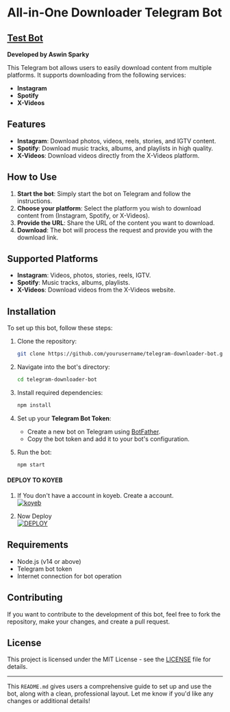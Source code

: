 # All-in-One Downloader Telegram Bot
## [Test Bot](https://t.me/XDLTESTBOT)

**Developed by Aswin Sparky**

This Telegram bot allows users to easily download content from multiple platforms. It supports downloading from the following services:

- **Instagram**
- **Spotify**
- **X-Videos**

## Features

- **Instagram**: Download photos, videos, reels, stories, and IGTV content.
- **Spotify**: Download music tracks, albums, and playlists in high quality.
- **X-Videos**: Download videos directly from the X-Videos platform.

## How to Use

1. **Start the bot**: Simply start the bot on Telegram and follow the instructions.
2. **Choose your platform**: Select the platform you wish to download content from (Instagram, Spotify, or X-Videos).
3. **Provide the URL**: Share the URL of the content you want to download.
4. **Download**: The bot will process the request and provide you with the download link.

## Supported Platforms

- **Instagram**: Videos, photos, stories, reels, IGTV.
- **Spotify**: Music tracks, albums, playlists.
- **X-Videos**: Download videos from the X-Videos website.

## Installation

To set up this bot, follow these steps:

1. Clone the repository:

   ```bash
   git clone https://github.com/yourusername/telegram-downloader-bot.git
   ```

2. Navigate into the bot's directory:

   ```bash
   cd telegram-downloader-bot
   ```

3. Install required dependencies:

   ```bash
   npm install
   ```

4. Set up your **Telegram Bot Token**:

   - Create a new bot on Telegram using [BotFather](https://core.telegram.org/bots#botfather).
   - Copy the bot token and add it to your bot's configuration.

5. Run the bot:

   ```bash
   npm start
   ```

#### DEPLOY TO KOYEB 

1. If You don't have a account in koyeb. Create a account.
    <br>
<a href='https://app.koyeb.com/auth/signup' target="_blank"><img alt='koyeb' src='https://img.shields.io/badge/-Create-black?style=for-the-badge&logo=koyeb'/></a>

2. Now Deploy
    <br>
<a href='https://app.koyeb.com/services/deploy?type=git&repository=github.com/A-S-W-I-N-S-P-A-R-K-Y/X-DL-TG&branch=main&name=xdltelegram&builder=dockerfile&env[BOT_TOKEN]=%20&env[OWNER]=ASWIN+SPARKY' target="_blank"><img alt='DEPLOY' src='https://img.shields.io/badge/-DEPLOY-black?style=for-the-badge&logo=koyeb'/></a>



## Requirements

- Node.js (v14 or above)
- Telegram bot token
- Internet connection for bot operation

## Contributing

If you want to contribute to the development of this bot, feel free to fork the repository, make your changes, and create a pull request.

## License

This project is licensed under the MIT License - see the [LICENSE](LICENSE) file for details.

---

This `README.md` gives users a comprehensive guide to set up and use the bot, along with a clean, professional layout. Let me know if you'd like any changes or additional details!
